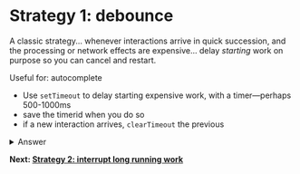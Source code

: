 # Strategy 1: debounce

A classic strategy... whenever interactions arrive in quick succession, and the processing or network effects are expensive... delay *starting* work on purpose so you can cancel and restart.

Useful for: autocomplete

* Use `setTimeout` to delay starting expensive work, with a timer&mdash;perhaps 500-1000ms
* save the timerid when you do so
* if a new interaction arrives, `clearTimeout` the previous

<details>
<summary>Answer</summary>

```js
let timer;
button.addEventListener("click", () => {
  score.incrementAndUpdateUI();

  if (timer) {
    clearTimeout(timer);
  }
  timer = setTimeout(() => {
    blockFor(1000);
  }, 1000);
});
```
</details>

**Next: [Strategy 2: interrupt long running work](https://github.com/malchata/inp-workshop/blob/main/guide/19-interrupt.md)**
